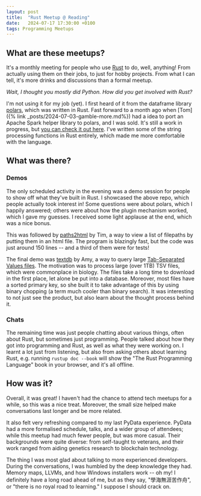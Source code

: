 ```yaml
---
layout: post
title:  "Rust Meetup @ Reading"
date:   2024-07-17 17:30:00 +0100
tags: Programming Meetups
---
```


## What are these meetups?

It's a monthly meeting for people who use [Rust](https://www.rust-lang.org/) to do, well, anything! From actually using them on their jobs, to just for hobby projects. From what I can tell, it's more drinks and discussions than a formal meetup.

_Wait, I thought you mostly did Python. How did you get involved with Rust?_

I'm not using it for my job (yet). I first heard of it from the dataframe library [polars](https://pola.rs/), which was written in Rust. Fast forward to a month ago when [Tom]({% link _posts/2024-07-03-gamble-more.md%}) had a idea to port an Apache Spark helper library to polars, and I was sold. It's still a work in progress, but [you can check it out here](https://github.com/TomBurdge/harley). I've written some of the string processing functions in Rust entirely, which made me more comfortable with the language.

## What was there?

### Demos

The only scheduled activity in the evening was a demo session for people to show off what they've built in Rust. I showcased the above repo, which people actually took interest in! Some questions were about polars, which I happily answered; others were about how the plugin mechanism worked, which I gave my guesses. I received some light applause at the end, which was a nice bonus.

This was followed by [paths2html](https://github.com/rustworkshop/paths2html) by Tim, a way to view a list of filepaths by putting them in an html file. The program is blazingly fast, but the code was just around 150 lines -- and a third of them were for tests!

The final demo was [textdb](https://github.com/andy-thomason/textdb) by Amy, a way to query large [Tab-Separated Values files](https://en.wikipedia.org/wiki/Tab-separated_values). The motivation was to process large (over 1TB) TSV files, which were commonplace in biology. The files take a long time to download in the first place, let alone be put into a database. Moreover, most files have a sorted primary key, so she built it to take advantage of this by using binary chopping (a term much cooler than binary search). It was interesting to not just see the product, but also learn about the thought process behind it.

### Chats

The remaining time was just people chatting about various things, often about Rust, but sometimes just programming. People talked about how they got into programming and Rust, as well as what they were working on. I learnt a lot just from listening, but also from asking others about learning Rust, e.g. running `rustup doc --book` will show the "The Rust Programming Language" book in your browser, and it's all offline.

## How was it?

Overall, it was great! I haven't had the chance to attend tech meetups for a while, so this was a nice treat. Moreover, the small size helped make conversations last longer and be more related.

It also felt very refreshing compared to my last PyData experience. PyData had a more formalised schedule, talks, and a wider group of attendees; while this meetup had much fewer people, but was more casual. Their backgrounds were quite diverse: from self-taught to veterans, and their work ranged from aiding genetics research to blockchain technology.

The thing I was most glad about talking to more experienced developers. During the conversations, I was humbled by the deep knowledge they had. Memory maps, LLVMs, and how Windows installers work -- oh my! I definitely have a long road ahead of me, but as they say, "學海無涯苦作舟"<!--definitely not 回頭是岸-->, or "there is no royal road to learning." I suppose I should crack on.